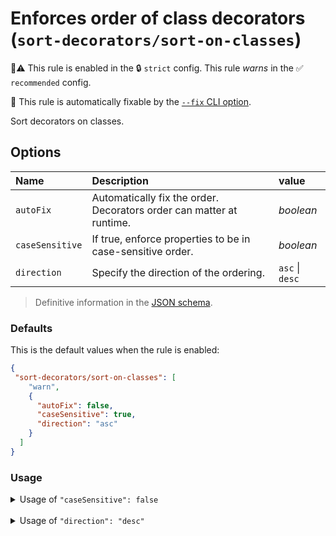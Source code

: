 # Enforces order of class decorators (`sort-decorators/sort-on-classes`)

💼⚠️ This rule is enabled in the 🔒 `strict` config. This rule _warns_ in the ✅ `recommended` config.

🔧 This rule is automatically fixable by the [`--fix` CLI option](https://eslint.org/docs/latest/user-guide/command-line-interface#--fix).

<!-- end auto-generated rule header -->

Sort decorators on classes.

## Options

| Name            | Description                                                              | value           |
|:----------------|:-------------------------------------------------------------------------|:----------------|
| `autoFix`       | Automatically fix the order.<br/>Decorators order can matter at runtime. | *boolean*       |
| `caseSensitive` | If true, enforce properties to be in case-sensitive order.               | *boolean*       |
| `direction`     | Specify the direction of the ordering.                                   | `asc` \| `desc` |

> Definitive information in the [JSON schema](../../src/lib/sort-rule/sort-rule.options.schema.json).

### Defaults

This is the default values when the rule is enabled:

```json
{
 "sort-decorators/sort-on-classes": [
    "warn",
    {
      "autoFix": false,
      "caseSensitive": true,
      "direction": "asc"
    }
  ]
}
```

### Usage

<details>
<summary>Usage of <code>"caseSensitive": false</code></summary>

#### Configuration

```json
{
 "sort-decorators/sort-on-classes": [
    "warn",
    {
      "caseSensitive": false
    }
  ]
}
```

#### ❌ Invalid

```typescript
@B @a @c
class MyClass {}
```

#### ✅ Valid

```typescript
@a @B @c
class MyClass {}
```

</details>

<br />

<details>
<summary>Usage of <code>"direction": "desc"</code></summary>

#### Configuration

```json
{
  "sort-decorators/sort-on-classes": [
    "warn",
    {
      "direction": "desc"
    }
  ]
}
```

#### ❌ Invalid

```typescript
@A
@B
class MyClass {}
```

#### ✅ Valid

```typescript
@B
@A
class MyClass {}
```

</details>

<br />
